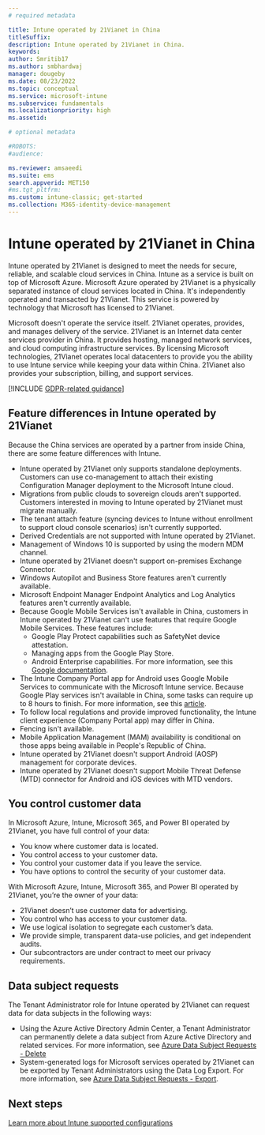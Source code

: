 ```yaml
---
# required metadata

title: Intune operated by 21Vianet in China
titleSuffix: 
description: Intune operated by 21Vianet in China.
keywords:
author: Smritib17
ms.author: smbhardwaj
manager: dougeby
ms.date: 08/23/2022
ms.topic: conceptual
ms.service: microsoft-intune
ms.subservice: fundamentals
ms.localizationpriority: high
ms.assetid: 

# optional metadata

#ROBOTS:
#audience:

ms.reviewer: amsaeedi
ms.suite: ems
search.appverid: MET150
#ms.tgt_pltfrm:
ms.custom: intune-classic; get-started
ms.collection: M365-identity-device-management
---
```


# Intune operated by 21Vianet in China  

Intune operated by 21Vianet is designed to meet the needs for secure, reliable, and scalable cloud services in China. Intune as a service is built on top of Microsoft Azure. Microsoft Azure operated by 21Vianet is a physically separated instance of cloud services located in China. It's independently operated and transacted by 21Vianet. This service is powered by technology that Microsoft has licensed to 21Vianet.

Microsoft doesn't operate the service itself. 21Vianet operates, provides, and manages delivery of the service. 21Vianet is an Internet data center services provider in China. It provides hosting, managed network services, and cloud computing infrastructure services. By licensing Microsoft technologies, 21Vianet operates local datacenters to provide you the ability to use Intune service while keeping your data within China. 21Vianet also provides your subscription, billing, and support services.

[!INCLUDE [GDPR-related guidance](../includes/gdpr-dsr-and-stp-note.md)]

## Feature differences in Intune operated by 21Vianet

Because the China services are operated by a partner from inside China, there are some feature differences with Intune. 

- Intune operated by 21Vianet only supports standalone deployments. Customers can use co-management to attach their existing Configuration Manager deployment to the Microsoft Intune cloud.
- Migrations from public clouds to sovereign clouds aren't supported. Customers interested in moving to Intune operated by 21Vianet must migrate manually.
- The tenant attach feature (syncing devices to Intune without enrollment to support cloud console scenarios) isn't currently supported.
- Derived Credentials are not supported with Intune operated by 21Vianet.
- Management of Windows 10 is supported by using the modern MDM channel.
- Intune operated by 21Vianet doesn't support on-premises Exchange Connector.
- Windows Autopilot and Business Store features aren't currently available.
- Microsoft Endpoint Manager Endpoint Analytics and Log Analytics features aren't currently available.
- Because Google Mobile Services isn't available in China, customers in Intune operated by 21Vianet can't use features that require Google Mobile Services. These features include:
  - Google Play Protect capabilities such as SafetyNet device attestation.
  - Managing apps from the Google Play Store.
  - Android Enterprise capabilities. For more information, see this [Google documentation](https://support.google.com/work/android/answer/6270910?hl=en).
- The Intune Company Portal app for Android uses Google Mobile Services  to communicate with the Microsoft Intune service. Because Google Play services isn't available in China, some tasks can require up to 8 hours to finish. For more information, see this [article](../apps/manage-without-gms.md#limitations-of-intune-management-when-gms-is-unavailable). 
- To follow local regulations and provide improved functionality, the Intune client experience (Company Portal app) may differ in China.
- Fencing isn't available.
- Mobile Application Management (MAM) availability is conditional on those apps being available in People's Republic of China.
- Intune operated by 21Vianet doesn't support Android (AOSP) management for corporate devices. 
- Intune operated by 21Vianet doesn't support Mobile Threat Defense (MTD) connector for Android and iOS devices with MTD vendors.

## You control customer data

In Microsoft Azure, Intune, Microsoft 365, and Power BI operated by 21Vianet, you have full control of your data:
- You know where customer data is located.
- You control access to your customer data.
- You control your customer data if you leave the service.
- You have options to control the security of your customer data.

With Microsoft Azure, Intune, Microsoft 365, and Power BI operated by 21Vianet, you’re the owner of your data:
- 21Vianet doesn’t use customer data for advertising.
- You control who has access to your customer data.
- We use logical isolation to segregate each customer’s data.
- We provide simple, transparent data-use policies, and get independent audits.
- Our subcontractors are under contract to meet our privacy requirements.

## Data subject requests

The Tenant Administrator role for Intune operated by 21Vianet can request data for data subjects in the following ways:

- Using the Azure Active Directory Admin Center, a Tenant Administrator can permanently delete a data subject from Azure Active Directory and related services. For more information, see [Azure Data Subject Requests - Delete](/microsoft-365/compliance/gdpr-dsr-azure#step-5-delete)
- System-generated logs for Microsoft services operated by 21Vianet can be exported by Tenant Administrators using the Data Log Export. For more information, see [Azure Data Subject Requests - Export](/microsoft-365/compliance/gdpr-dsr-azure#step-6-export).

## Next steps

[Learn more about Intune supported configurations](supported-devices-browsers.md)
